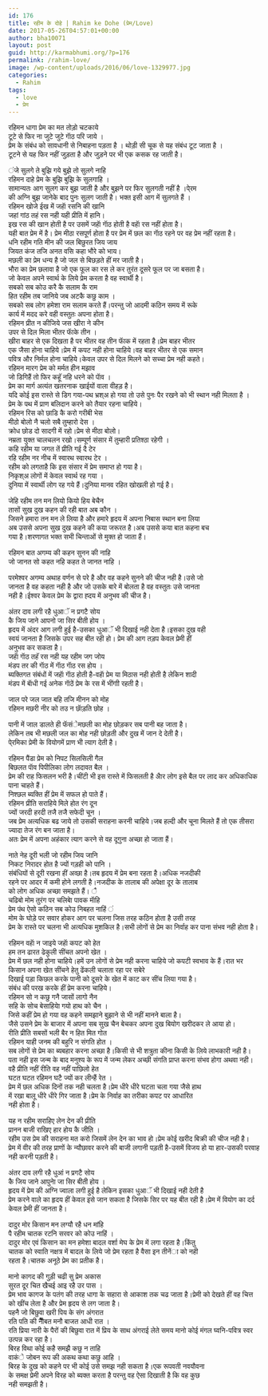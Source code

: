 ```yaml
---
id: 176
title: रहीम के दोहे | Rahim ke Dohe (प्रेम/Love)
date: 2017-05-26T04:57:01+00:00
author: bha10071
layout: post
guid: http://karmabhumi.org/?p=176
permalink: /rahim-love/
image: /wp-content/uploads/2016/06/love-1329977.jpg
categories:
  - Rahim
tags:
  - love
  - प्रेम
---
```

<div class="doha">
  <div class="hindi original">
    रहिमन धागा प्रेम का मत तोड़ो चटकाये<br /> टूटे से फिर ना जुटे जुटे गाॅठ परि जाये ।
  </div>
  
  <div class="hindi">
    प्रेम के संबंध को सावधानी से निबाहना पड़ता है । थोड़ी सी चूक से यह संबंध टूट जाता है ।<br /> टूटने से यह फिर नहीं जुड़ता है और जुड़ने पर भी एक कसक रह जाती है।</p>
  </div>
</div>

<div class="doha">
  <div class="hindi original">
    ंजे सुलगे ते बुझि गये बुझे तो सुलगे नाहि<br /> रहिमन दाहे प्रेम के बुझि बुझि के सुलगाहि ।
  </div>
  
  <div class="hindi">
    सामान्यतः आग सुलग कर बुझ जाती है और बुझने पर फिर सुलगती नहीं है ।पे्रम<br /> की अग्नि बुझ जानेके बाद पुनः सुलग जाती है। भक्त इसी आग में सुलगते हैं ।
  </div>
</div>

<div class="doha">
  <div class="hindi original">
    रहिमन खोजे ईख में जहाॅ रसनि की खानि<br /> जहां गांठ तहं रस नही यही प्रीति में हानि।
  </div>
  
  <div class="hindi">
    इख रस की खान होती है पर उसमें जहाॅ गाॅठ होती है वहाॅ रस नहीं होता है।<br /> यही बात प्रेम में है। प्रेम मीठा रसपूर्ण होता है पर प्रेम में छल का गाॅठ रहने पर वह प्रेम नहीं रहता है।
  </div>
</div>

<div class="doha">
  <div class="hindi original">
    धनि रहीम गति मीन की जल बिछुरत जिय जाय<br /> जियत कंज तजि अनत वसि कहा भौरे को भाय।
  </div>
  
  <div class="hindi">
    मछली का प्रेम धन्य है जो जल से बिछड़ते हीं मर जाती है।<br /> भौरा का प्रेम छलावा है जो एक फूल का रस ले कर तुरंत दूसरे फूल पर जा बसता है।<br /> जो केवल अपने स्वार्थ के लिये प्रेम करता है वह स्वार्थी है।
  </div>
</div>

<div class="doha">
  <div class="hindi original">
    सबको सब कोउ करै कै सलाम कै राम<br /> हित रहीम तब जानिये जब अटकै कछु काम ।
  </div>
  
  <div class="hindi">
    सबको सब लोग हमेशा राम सलाम करते हैं।परन्तु जो आदमी कठिन समय में रूके<br /> कार्य में मदद करे वही वस्तुतः अपना होता है।
  </div>
</div>

<div class="doha">
  <div class="hindi original">
    रहिमन प्रीत न कीजिये जस खीरा ने कीन<br /> उपर से दिल मिला भीतर फाॅके तीन ।
  </div>
  
  <div class="hindi">
    खीरा बाहर से एक दिखता है पर भीतर वह तीन फाॅक में रहता है।प्रेम बाहर भीतर<br /> एक जैसा होना चाहिये।प्रेम में कपट नही होना चाहिये।वह बाहर भीतर से एक समान<br /> पवित्र और निर्मल होना चाहिये।केवल उपर से दिल मिलने को सच्चा प्रेम नही कहते।
  </div>
</div>

<div class="doha">
  <div class="hindi original">
    रहिमन मारग प्रेम को मर्मत हीन मझाव<br /> जो डिगिहैं तो फिर कहूॅ नहि धरने को पाॅव ।
  </div>
  
  <div class="hindi">
    प्रेम का मार्ग अत्यंत खतरनाक खाईयों वाला वीहड़ है।<br /> यदि कोई इस रास्ते से डिग गया-पथ भ्रश्अ हो गया तो उसे पुनः पैर रखने को भी स्थान नही मिलता है ।<br /> प्रेम के पथ में प्राण बलिदान करने को तैयार रहना चाहिये।
  </div>
</div>

<div class="doha">
  <div class="hindi original">
    रहिमन रिस को छाडि कै करो गरीबी भेस<br /> मीठो बोलो नै चलो सबै तुम्हारो देस ।
  </div>
  
  <div class="hindi">
    क्रोध छोड दो सादगी में रहो।प्रेम से मीठा बोलो।<br /> नम्रता युक्त चालचलन रखो।सम्पूर्ण संसार में तुम्हारी प्रतिश्ठा रहेगी ।
  </div>
</div>

<div class="doha">
  <div class="hindi original">
    कहि रहीम या जगत तें प्रीति गई दै टेर<br /> रहि रहीम नर नीच में स्वारथ स्वारथ टेर ।
  </div>
  
  <div class="hindi">
    रहीम को लगताहै कि इस संसार में प्रेम समाप्त हो गया है।<br /> निकृश्अ लोगों में केवल स्वार्थ रह गया ।<br /> दुनिया में स्वार्थी लोग रह गये हैं।दुनिया मानव रहित खोखली हो गई है।</p>
  </div>
</div>

<div class="doha">
  <div class="hindi original">
    जेहि रहीम तन मन लियो कियो हिय बेचैन<br /> तासों सुख दुख कहन की रही बात अब कौन ।
  </div>
  
  <div class="hindi">
    जिसने हमारा तन मन ले लिया है और हमारे हृदय में अपना निबास स्थान बना लिया<br /> अब उससे अपना सुख दुख कहने की कया जरूरत है।अब उससे कया बात कहना बच<br /> गया है।शरणागत भक्त सभी चिन्ताओं से मुक्त हो जाता हैं।</p>
  </div>
</div>

<div class="doha">
  <div class="hindi original">
    <p>
      रहिमन बात अगम्य की कहन सुनन की नाहि<br /> जो जानत सो कहत नहि कहत ते जानत नाहि ।
    </p>
  </div>
  
  <div class="hindi">
    परमेश्वर अगम्य अथाह वर्णन से परे है और वह कहने सुनने की चीज नही है।उसे जो<br /> जानता है वह कहता नही है और जो उसके बारे में बोलता है वह वस्तुतः उसे जानता<br /> नही है।ईश्वर केवल प्रेम के द्वारा ह्दय में अनुभव की चीज है।</p>
  </div>
</div>

<div class="doha">
  <div class="hindi original">
    अंतर दाव लगी रहै धुआॅ न प्रगटै सोय<br /> कै जिय जाने आपनो जा सिर बीती होय ।
  </div>
  
  <div class="hindi">
    हृदय में अंदर आग लगी हुई है-उसका धुआॅ भी दिखाई नही देता है।इसका दुख वही<br /> स्वयं जानता है जिसके उपर सह बीत रही हो। प्रेम की आग तड़प केवल प्रेमी हीं<br /> अनुभव कर सकता है।
  </div>
</div>

<div class="doha">
  <div class="hindi original">
    जहाॅ गाॅठ तहॅ रस नही यह रहीम जग जोय<br /> मंडप तर की गाॅठ में गाॅठ गाॅठ रस होय ।
  </div>
  
  <div class="hindi">
    ब्यक्तिगत संबंधों में जहाॅ गाॅठ होती है-वहाॅ प्रेम या मिठास नही होती है लेकिन शादी<br /> मंडप में बाॅधी गई अनेक गाॅठें प्रेम के रस में भींगाी रहती है।
  </div>
</div>

<div class="doha">
  <div class="hindi original">
    <p>
      जाल परे जल जात बहि तजि मीनन को मोह<br /> रहिमन मछरी नीर को तउ न छाॅड़ति छोह ।
    </p>
  </div>
  
  <div class="hindi">
    पानी में जाल डालते ही फॅसंेमछली का मोह छोड़कर सब पानी बह जाता है।<br /> लेकिन तब भी मछली जल का मोह नही छोड़ती और दुख में जान दे देती है।<br /> पे्रमिका प्रेमी के वियोगमें प्राण भी त्याग देती है।</p>
  </div>
</div>

<div class="doha">
  <div class="hindi original">
    रहिमन पैंडा प्रेम को निपट सिलसिली गैल<br /> बिछलत पाॅव पिपीलिका लोग लदावत बैल ।
  </div>
  
  <div class="hindi">
    प्रेम की राह फिसलन भरी है।चींटी भी इस रास्ते में फिसलती है अैार लोग इसे बैल पर लाद कर अधिकाधिक पाना चाहते हैं।<br /> निश्छल ब्यक्ति हीं प्रेम में सफल हो पाते हैं।
  </div>
</div>

<div class="doha">
  <div class="hindi original">
    रहिमन प्रीति सराहिये मिले होत रंग दून<br /> ज्यों जरदी हरदी तजै तजै सफेदी चून ।
  </div>
  
  <div class="hindi">
    जब प्रेम अत्यधिक बढ जाये तो उसकी सराहना करनी चाहिये।जब हल्दी और चूना मिलते हैं तो एक तीसरा ज्यादा तेज रंग बन जाता है।<br /> अतः प्रेम में अपना अहंकार त्याग करने से वह दूगुना अच्छा हो जाता हैं।</p>
  </div>
</div>

<div class="doha">
  <div class="hindi original">
    नाते नेह दूरी भली जो रहीम जिय जानि<br /> निकट निरादर होत है ज्यों गड़ही को पानि ।
  </div>
  
  <div class="hindi">
    संबंधियों से दूरी रखना हीं अव्छा है।तब हृदय में प्रेम बना रहता है।अधिक नजदीकी<br /> रहने पर आदर में कमी होने लगती है।नजदीक के तालाब की अपेक्षा दूर के तालाब<br /> को लोग अधिक अच्छा समझते हैं। ै
  </div>
</div>

<div class="doha">
  <div class="hindi original">
    चढिबो मोम तुरंग पर चलिबेा पावक माॅहि<br /> प्रेम पंथ ऐसो कठिन सब कोउ निबहत नाहिं ं
  </div>
  
  <div class="hindi">
    मोम के घोड़े पर सवार होकर आग पर चलना जिस तरह कठिन होता है उसी तरह<br /> प्रेम के रास्ते पर चलना भी अत्यधिक मुशकिल है।सभी लोगों से प्रेम का निर्वाह कर पाना संभव नही होता है।</p>
  </div>
</div>

<div class="doha">
  <div class="hindi original">
    रहिमन वहाॅ न जाइये जहाॅ कपट को हेत<br /> हम तन ढारत ढेकुली सींचत अपनो खेत ।
  </div>
  
  <div class="hindi">
    प्रेम में छल नही होना चाहिये।हमें उन लोगों से प्रेम नही करना चाहिये जो कपटी स्वभाव के हैं।रात भर किसान अपना खेत सींचने हेतु ढेंकली चलाता रहा पर सबेरे<br /> दिखाई पड़ा किछल करके पानी को दूसरे के खेत में काट कर सींच लिया गया है।<br /> संबंध की परख करके हीं प्रेम करना चाहिये।
  </div>
</div>

<div class="doha">
  <div class="hindi original">
    रहिमन सो न कछु गनै जासों लागो नैन<br /> सहि के सोच बेसाहियेा गयो हाथ को चैन ।
  </div>
  
  <div class="hindi">
    जिसे कहीं प्रेम हो गया वह कहने समझाने बुझाने से भी नहीं मानने बाला है।<br /> जैसे उसने प्रेम के बाजार में अपना सब सुख चैन बेचकर अपना दुख बियोग खरीदकर ले आया हो।
  </div>
</div>

<div class="doha">
  <div class="hindi original">
    रीति प्रीति सबसों भली बैर न हित मित गोत<br /> रहिमन याही जनम की बहुरि न संगति होत ।
  </div>
  
  <div class="hindi">
    सब लोगों से प्रेम का ब्यबहार करना अच्छा है।किसी से भी शत्रुता कीना किसी के लिये लाभकारी नही है।<br /> पता नही इस जन्म के बाद मनुश्य के रूप में जन्म लेकर अच्छी संगति प्राप्त करना संभव होगा अथवा नही।
  </div>
</div>

<div class="doha">
  <div class="hindi original">
    वहै प्रीति नहीं रीति वह नहीं पाछिलो हेत<br /> घटत घटत रहिमन घटै ज्यों कर लीन्हैं रेत ।
  </div>
  
  <div class="hindi">
    प्रेम में छल अधिक दिनों तक नही चलता है।प्रेम धीरे धीरे घटता चला गया जैसे हाथ<br /> में रखा बालू धीरे धीरे गिर जाता है।प्रेम के निर्वाह का तरीका कपट पर आधारित<br /> नही होता है।</p>
  </div>
</div>

<div class="doha">
  <div class="hindi original">
    यह न रहीम सराहिए लेन देन की प्रीति<br /> प्रानन बाजी राखिए हार होय कै जीति ।
  </div>
  
  <div class="hindi">
    रहीम उस प्रेम की सराहना मत करो जिसमें लेन देन का भाव हो।प्रेम कोई खरीद बिक्री की चीज नही है।<br /> प्रेम में वीर की तरह प्राणों के न्यौछावर करने की बाजी लगानी पड़ती है-उसमें विजय हो या हार-उसकी परवाह नही करनी पड़ती है।</p>
  </div>
</div>

<div class="doha">
  <div class="hindi original">
    अंतर दाव लगी रहै धुआं न प्रगटै सोय<br /> कै जिय जाने आपुनेा जा सिर बीती होय ।
  </div>
  
  <div class="hindi">
    हृदय में प्रेम की अग्नि ज्वाला लगी हुई है लेकिन इसका धुआॅ भी दिखाई नही देती है<br /> प्रेम करने वाले का हृदय हीं केवल इसे जान सकता है जिसके सिर पर यह बीत रही है।प्रेम में वियोग का दर्द केवल प्रेमी हीं जानता है।</p>
  </div>
</div>

<div class="doha">
  <div class="hindi original">
    दादुर मोर किसान मन लग्यौ रहै धन मांहि<br /> पै रहीम चातक रटनि सरवर को कोउ नाहिं ।
  </div>
  
  <div class="hindi">
    दादुर मोर एवं किसान का मन हमेशा बादल वर्शा मेघ के प्रेम में लगा रहता है।किंतु<br /> चातक को स्वाति नक्षत्र में बादल के लिये जो प्रेम रहता है वैसा इन तीनेंा को नही<br /> रहता है।चातक अनूठे प्रेम का प्रतीक है।</p>
  </div>
</div>

<div class="doha">
  <div class="hindi original">
    मानो कागद की गुड़ी चढी सु प्रेम अकास<br /> सुरत दूर चित खैचई आइ रहै उर पास ।
  </div>
  
  <div class="hindi">
    प्रेम भाव कागज के पतंग की तरह धागा के सहारा से आकाश तक चढ जाता है।प्रेमी को देखते हीं वह चित्त को खींच लेता है और प्रेम हृदय से लग जाता है।
  </div>
</div>

<div class="doha">
  <div class="hindi original">
    पहनै जो बिछुवा खरी पिय के संग अंगरात<br /> रति पति की नौैैैैैैबत मनौ बाजत आधी रात ।
  </div>
  
  <div class="hindi">
    रति प्रिया नारी के पैरों की बिछुवा रात में प्रिय के साथ अंगराई लेते समय मानो कोई मंगल घ्वनि-पवित्र स्वर उत्पन्न कर रहा है।
  </div>
</div>

<div class="doha">
  <div class="hindi original">
    बिरह विथा कोई कहै समझै कछु न ताहि<br /> वाकंे जोबन रूप की अकथ कथा कछु आहि ।
  </div>
  
  <div class="hindi">
    बिरह के दुख को कहने पर भी कोई उसे समझ नही सकता है।एक रूपवती नवयौवना<br /> के समक्ष प्रेमी अपने विरह को ब्यक्त करता है परन्तु वह ऐसा दिखाती है कि वह कुछ<br /> नही समझती है।
  </div>
</div>